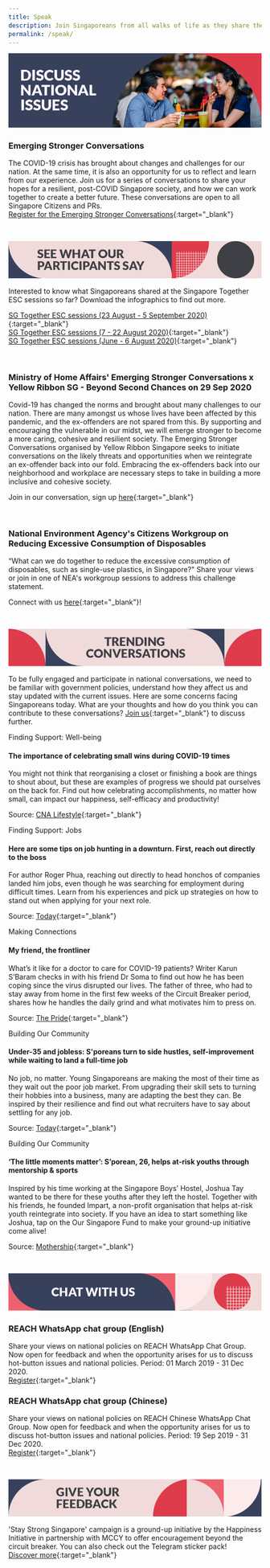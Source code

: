 ```yaml
---
title: Speak
description: Join Singaporeans from all walks of life as they share their views on national issues. Register now to participate.
permalink: /speak/
---
```


![Discuss national issues](/images/speak-header-1.jpg)

### Emerging Stronger Conversations

The COVID-19 crisis has brought about changes and challenges for our nation. At the same time, it is also an opportunity for us to reflect and learn from our experience. Join us for a series of conversations to share your hopes for a resilient, post-COVID Singapore society, and how we can work together to create a better future. These conversations are open to all Singapore Citizens and PRs.  
[Register for the Emerging Stronger Conversations](https://go.gov.sg/esconversations){:target="_blank"}

&nbsp;

![See what our participants say](/images/speak-header-6.jpg)

Interested to know what Singaporeans shared at the Singapore Together ESC sessions so far? Download the infographics to find out more.

[SG Together ESC sessions (23 August - 5 September 2020)](/files/Singapore_Together_Infographics_Series_3.pdf){:target="_blank"}  
[SG Together ESC sessions (7 - 22 August 2020)](/files/Singapore_Together_Infographics_Series_2.pdf){:target="_blank"}  
[SG Together ESC sessions (June - 6 August 2020)](/files/Singapore_Together_Infographics_Series_1.pdf){:target="_blank"}  

&nbsp;

### Ministry of Home Affairs' Emerging Stronger Conversations x Yellow Ribbon SG - Beyond Second Chances on 29 Sep 2020

Covid-19 has changed the norms and brought about many challenges to our nation. There are many amongst us whose lives have been affected by this pandemic, and the ex-offenders are not spared from this. By supporting and encouraging the vulnerable in our midst, we will emerge stronger to become a more caring, cohesive and resilient society. The Emerging Stronger Conversations organised by Yellow Ribbon Singapore seeks to initiate conversations on the likely threats and opportunities when we reintegrate an ex-offender back into our fold. Embracing the ex-offenders back into our neighborhood and workplace are necessary steps to take in building a more inclusive and cohesive society.

Join in our conversation, sign up [here](https://form.gov.sg/5f58b35d416cf100119772d0){:target="_blank"}

&nbsp;

### National Environment Agency's Citizens Workgroup on Reducing Excessive Consumption of Disposables

“What can we do together to reduce the excessive consumption of disposables, such as single-use plastics, in Singapore?" Share your views or join in one of NEA's workgroup sessions to address this challenge statement.

Connect with us [here](https://www.cgs.gov.sg/citizensworkgroup/share-your-views){:target="_blank"}!

&nbsp;

![Trending conversations](/images/speak-header-2.jpg)

To be fully engaged and participate in national conversations, we need to be familiar with government policies, understand how they affect us and stay updated with the current issues. Here are some concerns facing Singaporeans today. What are your thoughts and how do you think you can contribute to these conversations? [Join us](https://www.reach.gov.sg/){:target="_blank"} to discuss further.

<div class="heading-pillar">Finding Support: Well-being</div>

#### The importance of celebrating small wins during COVID-19 times  

You might not think that reorganising a closet or finishing a book are things to shout about, but these are examples of progress we should pat ourselves on the back for. Find out how celebrating accomplishments, no matter how small, can impact our happiness, self-efficacy and productivity!

Source: [CNA Lifestyle](https://cnalifestyle.channelnewsasia.com/wellness/the-importance-of-celebrating-small-wins-during-covid-19-times-13030052){:target="_blank"}

<div class="heading-pillar">Finding Support: Jobs </div>

#### Here are some tips on job hunting in a downturn. First, reach out directly to the boss 

For author Roger Phua, reaching out directly to head honchos of companies landed him jobs, even though he was searching for employment during difficult times. Learn from his experiences and pick up strategies on how to stand out when applying for your next role. 

Source: [Today](https://www.todayonline.com/commentary/here-are-some-job-hunting-tips-first-reach-out-boss-directly){:target="_blank"}

<div class="heading-pillar">Making Connections </div>

#### My friend, the frontliner     

What’s it like for a doctor to care for COVID-19 patients? Writer Karun S’Baram checks in with his friend Dr Soma to find out how he has been coping since the virus disrupted our lives. The father of three, who had to stay away from home in the first few weeks of the Circuit Breaker period, shares how he handles the daily grind and what motivates him to press on.  

Source: [The Pride](https://pride.kindness.sg/my-friend-the-frontliner/){:target="_blank"}

<div class="heading-pillar">Building Our Community</div>

#### Under-35 and jobless: S'poreans turn to side hustles, self-improvement while waiting to land a full-time job  

No job, no matter. Young Singaporeans are making the most of their time as they wait out the poor job market. From upgrading their skill sets to turning their hobbies into a business, many are adapting the best they can. Be inspired by their resilience and find out what recruiters have to say about settling for any job. 

Source: [Today](https://www.todayonline.com/singapore/under-35-and-jobless-singaporeans-turn-side-hustles-self-improvement-while-waiting-land){:target="_blank"}

<div class="heading-pillar">Building Our Community</div>  

#### ‘The little moments matter’: S’porean, 26, helps at-risk youths through mentorship & sports  
Inspired by his time working at the Singapore Boys’ Hostel, Joshua Tay wanted to be there for these youths after they left the hostel. Together with his friends, he founded Impart, a non-profit organisation that helps at-risk youth reintegrate into society. If you have an idea to start something like Joshua, tap on the Our Singapore Fund to make your ground-up initiative come alive!

Source: [Mothership](https://mothership.sg/2020/07/joshua-tay-impart-singapore-together/){:target="_blank"}

&nbsp;

![Chat with us](/images/speak-header-4.jpg)

### REACH WhatsApp chat group (English)

Share your views on national policies on REACH WhatsApp Chat Group. Now open for feedback and when the opportunity arises for us to discuss hot-button issues and national policies. Period: 01 March 2019 - 31 Dec 2020.  
[Register](https://gems.gevme.com/66596366/registration/order/form){:target="_blank"}

### REACH WhatsApp chat group (Chinese)

Share your views on national policies on REACH Chinese WhatsApp Chat Group. Now open for feedback and when the opportunity arises for us to discuss hot-button issues and national policies. Period: 19 Sep 2019 - 31 Dec 2020.  
[Register](https://gems.gevme.com/79200895/registration/order/form){:target="_blank"}  

&nbsp;

![Give your feedback](/images/speak-header-5.jpg)

'Stay Strong Singapore' campaign is a ground-up initiative by the Happiness Initiative in partnership with MCCY to offer encouragement beyond the circuit breaker. You can also check out the Telegram sticker pack!  
[Discover more](https://happinessinitiative.sg/stay-strong-sg){:target="_blank"}


